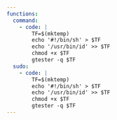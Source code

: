 ```yaml
---
functions:
  command:
    - code: |
        TF=$(mktemp)
        echo '#!/bin/sh' > $TF
        echo '/usr/bin/id' >> $TF
        chmod +x $TF
        gtester -q $TF
  sudo:
    - code: |
        TF=$(mktemp)
        echo '#!/bin/sh' > $TF
        echo '/usr/bin/id' >> $TF
        chmod +x $TF
        gtester -q $TF
---
```

